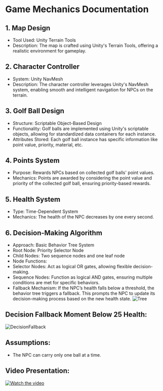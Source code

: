 # Game Mechanics Documentation
## 1. Map Design
- Tool Used: Unity Terrain Tools
- Description: The map is crafted using Unity's Terrain Tools, offering a realistic environment for gameplay.
## 2. Character Controller
- System: Unity NavMesh
- Description: The character controller leverages Unity's NavMesh system, enabling smooth and intelligent navigation for NPCs on the terrain.
## 3. Golf Ball Design
- Structure: Scriptable Object-Based Design
- Functionality:
Golf balls are implemented using Unity's scriptable objects, allowing for standardized data containers for each instance.
- Attributes Stored: Each golf ball instance has specific information like point value, priority, material, etc.
## 4. Points System
- Purpose: Rewards NPCs based on collected golf balls' point values.
- Mechanics: Points are awarded by considering the point value and priority of the collected golf ball, ensuring priority-based rewards.
## 5. Health System
- Type: Time-Dependent System
- Mechanics:
The health of the NPC decreases by one every second.
## 6. Decision-Making Algorithm
- Approach: Basic Behavior Tree System
- Root Node: Priority Selector Node
- Child Nodes: Two sequence nodes and one leaf node
- Node Functions:
- Selector Nodes: Act as logical OR gates, allowing flexible decision-making.
- Sequence Nodes: Function as logical AND gates, ensuring multiple conditions are met for specific behaviors.
- Fallback Mechanism: If the NPC’s health falls below a threshold, the behavior tree triggers a fallback. This prompts the NPC to update its decision-making process based on the new health state.
![Tree](https://github.com/user-attachments/assets/6952e479-4308-44f0-8096-4fb82845feab)
## Decision Fallback Moment Below 25 Health:

![DecisionFallback](https://github.com/user-attachments/assets/7dae8857-6899-4df0-9240-974f6f33f0c2)

## Assumptions:
- The NPC can carry only one ball at a time.

## Video Presentation:
[![Watch the video](https://img.youtube.com/vi/HyAAwE7HtVc/maxresdefault.jpg)](https://youtu.be/HyAAwE7HtVc)
